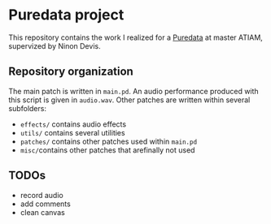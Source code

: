 # Puredata project

This repository contains the work I realized for a [Puredata](https://puredata.info/) at master ATIAM, supervized by Ninon Devis.

## Repository organization

The main patch is written in `main.pd`. An audio performance produced with this script is given in `audio.wav`. Other patches are written within several subfolders:
- `effects/` contains audio effects
- `utils/` contains several utilities
- `patches/` contains other patches used within `main.pd`
- `misc/`contains other patches that arefinally not used

## TODOs

- record audio
- add comments
- clean canvas